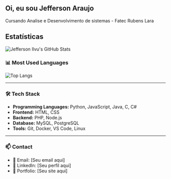 ## Oi, eu sou Jefferson Araujo
 
Cursando Analise e Desenvolvimento de sistemas - Fatec Rubens Lara
 
 
## Estatísticas

![Jefferson Ilvu's GitHub Stats](https://github-readme-stats.vercel.app/api?username=jeffilvu&show_icons=true&theme=dark)

### 📊 Most Used Languages

![Top Langs](https://github-readme-stats.vercel.app/api/top-langs/?username=jeffilvu&layout=compact&theme=dark)

---

### 🛠️ Tech Stack

- **Programming Languages:** Python, JavaScript, Java, C, C#
- **Frontend:** HTML, CSS
- **Backend:** PHP, Node.js
- **Database:** MySQL, PostgreSQL
- **Tools:** Git, Docker, VS Code, Linux

---

### 📫 Contact

- 📧 Email: [Seu email aqui]
- 🔗 LinkedIn: [Seu perfil aqui]
- 🚀 Portfolio: [Seu site aqui]

 
##
